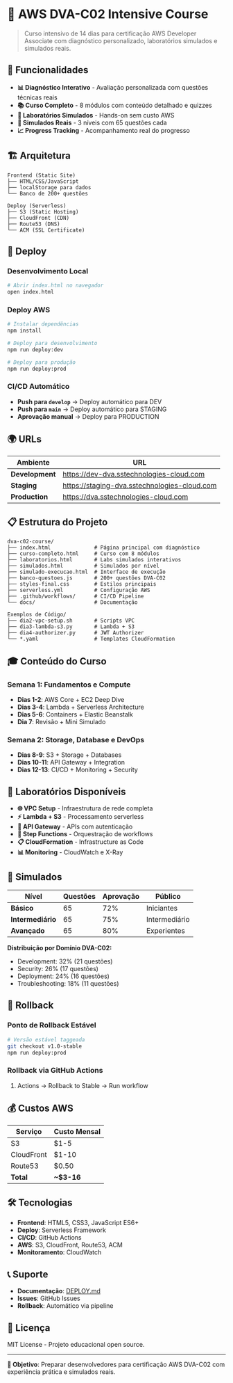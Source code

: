 # 🚀 AWS DVA-C02 Intensive Course

> Curso intensivo de 14 dias para certificação AWS Developer Associate com diagnóstico personalizado, laboratórios simulados e simulados reais.

## 🎯 **Funcionalidades**

- **📊 Diagnóstico Interativo** - Avaliação personalizada com questões técnicas reais
- **📚 Curso Completo** - 8 módulos com conteúdo detalhado e quizzes
- **🧪 Laboratórios Simulados** - Hands-on sem custo AWS
- **🎯 Simulados Reais** - 3 níveis com 65 questões cada
- **📈 Progress Tracking** - Acompanhamento real do progresso

## 🏗️ **Arquitetura**

```
Frontend (Static Site)
├── HTML/CSS/JavaScript
├── localStorage para dados
└── Banco de 200+ questões

Deploy (Serverless)
├── S3 (Static Hosting)
├── CloudFront (CDN)
├── Route53 (DNS)
└── ACM (SSL Certificate)
```

## 🚀 **Deploy**

### **Desenvolvimento Local**
```bash
# Abrir index.html no navegador
open index.html
```

### **Deploy AWS**
```bash
# Instalar dependências
npm install

# Deploy para desenvolvimento
npm run deploy:dev

# Deploy para produção
npm run deploy:prod
```

### **CI/CD Automático**
- **Push para `develop`** → Deploy automático para DEV
- **Push para `main`** → Deploy automático para STAGING  
- **Aprovação manual** → Deploy para PRODUCTION

## 🌍 **URLs**

| Ambiente | URL |
|----------|-----|
| **Development** | https://dev-dva.sstechnologies-cloud.com |
| **Staging** | https://staging-dva.sstechnologies-cloud.com |
| **Production** | https://dva.sstechnologies-cloud.com |

## 📋 **Estrutura do Projeto**

```
dva-c02-course/
├── index.html              # Página principal com diagnóstico
├── curso-completo.html     # Curso com 8 módulos
├── laboratorios.html       # Labs simulados interativos
├── simulados.html          # Simulados por nível
├── simulado-execucao.html  # Interface de execução
├── banco-questoes.js       # 200+ questões DVA-C02
├── styles-final.css        # Estilos principais
├── serverless.yml          # Configuração AWS
├── .github/workflows/      # CI/CD Pipeline
└── docs/                   # Documentação

Exemplos de Código/
├── dia2-vpc-setup.sh       # Scripts VPC
├── dia3-lambda-s3.py       # Lambda + S3
├── dia4-authorizer.py      # JWT Authorizer
└── *.yaml                  # Templates CloudFormation
```

## 🎓 **Conteúdo do Curso**

### **Semana 1: Fundamentos e Compute**
- **Dias 1-2**: AWS Core + EC2 Deep Dive
- **Dias 3-4**: Lambda + Serverless Architecture  
- **Dias 5-6**: Containers + Elastic Beanstalk
- **Dia 7**: Revisão + Mini Simulado

### **Semana 2: Storage, Database e DevOps**
- **Dias 8-9**: S3 + Storage + Databases
- **Dias 10-11**: API Gateway + Integration
- **Dias 12-13**: CI/CD + Monitoring + Security

## 🧪 **Laboratórios Disponíveis**

- **🌐 VPC Setup** - Infraestrutura de rede completa
- **⚡ Lambda + S3** - Processamento serverless
- **🚪 API Gateway** - APIs com autenticação
- **🔄 Step Functions** - Orquestração de workflows
- **📋 CloudFormation** - Infrastructure as Code
- **📊 Monitoring** - CloudWatch e X-Ray

## 🎯 **Simulados**

| Nível | Questões | Aprovação | Público |
|-------|----------|-----------|---------|
| **Básico** | 65 | 72% | Iniciantes |
| **Intermediário** | 65 | 75% | Intermediário |
| **Avançado** | 65 | 80% | Experientes |

**Distribuição por Domínio DVA-C02:**
- Development: 32% (21 questões)
- Security: 26% (17 questões)  
- Deployment: 24% (16 questões)
- Troubleshooting: 18% (11 questões)

## 🔄 **Rollback**

### **Ponto de Rollback Estável**
```bash
# Versão estável taggeada
git checkout v1.0-stable
npm run deploy:prod
```

### **Rollback via GitHub Actions**
1. Actions → Rollback to Stable → Run workflow

## 💰 **Custos AWS**

| Serviço | Custo Mensal |
|---------|--------------|
| S3 | $1-5 |
| CloudFront | $1-10 |
| Route53 | $0.50 |
| **Total** | **~$3-16** |

## 🛠️ **Tecnologias**

- **Frontend**: HTML5, CSS3, JavaScript ES6+
- **Deploy**: Serverless Framework
- **CI/CD**: GitHub Actions
- **AWS**: S3, CloudFront, Route53, ACM
- **Monitoramento**: CloudWatch

## 📞 **Suporte**

- **Documentação**: [DEPLOY.md](DEPLOY.md)
- **Issues**: GitHub Issues
- **Rollback**: Automático via pipeline

## 📄 **Licença**

MIT License - Projeto educacional open source.

---

**🎯 Objetivo**: Preparar desenvolvedores para certificação AWS DVA-C02 com experiência prática e simulados reais.